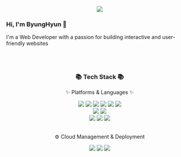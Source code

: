 
<div align=center>
    <img src="https://capsule-render.vercel.app/api?type=waving&color=auto&height=200&section=header&text=🐖&fontSize=90" /
</div>
<div align=left>
<h3> Hi, I'm ByungHyun 👋 </h3>
<p> I'm a Web Developer with a passion for building interactive and user-friendly websites </p>
</div>
<br/>
<br/>
<div align=center>
	<h3>📚 Tech Stack 📚</h3>
	<p>✨ Platforms & Languages ✨</p>
</div>

<div align="center">
	<img src="https://img.shields.io/badge/HTML5-E34F26?style=flat&logo=HTML5&logoColor=white" />
	<img src="https://img.shields.io/badge/CSS3-1572B6?style=flat&logo=CSS3&logoColor=white" />
	<img src="https://img.shields.io/badge/JavaScript-F7DF1E?style=flat&logo=JavaScript&logoColor=white" />
	<img src="https://img.shields.io/badge/TypeScript-3178C6?style=flat-square&logo=TypeScript&logoColor=white" />
	<img src="https://img.shields.io/badge/React-61DAFB?style=flat&logo=react&logoColor=white" />
	<img src="https://img.shields.io/badge/React_Native-61DAFB?style=flat&logo=react&logoColor=white" />
<br/>
	<img src="https://img.shields.io/badge/Styled%20Components-DB7093?style=flat&logo=styledcomponents&logoColor=white" />
	<img src="https://img.shields.io/badge/Bootstrap-7952B3?style=flat&logo=Bootstrap&logoColor=white" />
<br/>
	<img src="https://img.shields.io/badge/.Net-512BD4?style=flat&logo=.Net&logoColor=white"/>
	<img src="https://img.shields.io/badge/Python-3776AB?style=flat&logo=Python&logoColor=white" />
	<img src="https://img.shields.io/badge/TensorFlow-00FFFF?style=flat&logo=tensorflow&logoColor=white" />
<br/>
	<br/>
	<p> ⚙️ Cloud Management & Deployment </p>
  	 <!-- AWS Services Icons -->
   	 <img src="https://img.shields.io/badge/Amazon%20S3-569A31?style=flat&logo=Amazon-S3&logoColor=white" />
  	  <img src="https://img.shields.io/badge/Amazon%20CloudFront-F66700?style=flat&logo=Amazon-CloudFront&logoColor=white" />
  	  <img src="https://img.shields.io/badge/Amazon%20Route%2053-232F3E?style=flat&logo=Amazon-Route-53&logoColor=white" />

</div>	

